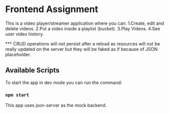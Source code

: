 # Frontend Assignment

This is a video player/streamer application where you can:
1.Create, edit and delete videos.
2.Put a video inside a playlist (bucket).
3.Play Videos.
4.See user video history. 

*** CRUD operations will not persist after a reload as resources will not be really updated on the server but they will be faked as if because of JSON placeholder.

## Available Scripts

To start the app in dev mode you can run the command:
### `npm start`

This app uses json-server as the mock backend.

